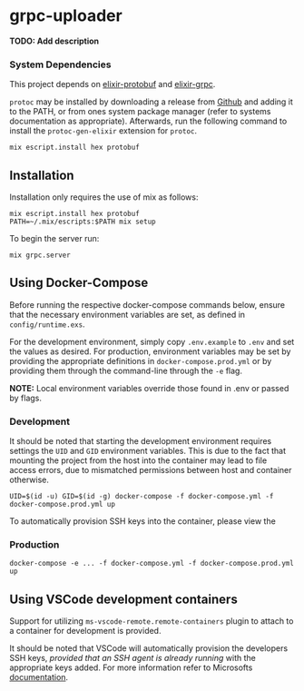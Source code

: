 # grpc-uploader

**TODO: Add description**

### System Dependencies
This project depends on [elixir-protobuf](https://github.com/elixir-protobuf/protobuf) and [elixir-grpc](https://github.com/elixir-grpc/grpc).

`protoc` may be installed by downloading a release from [Github](https://github.com/protocolbuffers/protobuf/releases/) and adding it to the PATH, or from ones system package manager (refer to systems documentation as appropriate). Afterwards, run the following command to install the `protoc-gen-elixir` extension for `protoc`.
```
mix escript.install hex protobuf
```

## Installation
Installation only requires the use of mix as follows:
```
mix escript.install hex protobuf
PATH=~/.mix/escripts:$PATH mix setup
```
To begin the server run:
```
mix grpc.server
```
## Using Docker-Compose

Before running the respective docker-compose commands below, ensure that the necessary
environment variables are set, as defined in `config/runtime.exs`.

For the development environment, simply copy `.env.example` to `.env` and set the values
as desired. For production, environment variables may be set by providing the appropriate
definitions in `docker-compose.prod.yml` or by providing them through the command-line
through the `-e` flag.

**NOTE:** Local environment variables override those found in .env or passed by flags.

### Development
It should be noted that starting the development environment requires settings the
`UID` and `GID` environment variables. This is due to the fact that mounting the project from the host into the container may lead to file access errors, due to mismatched permissions between host and container otherwise.

```
UID=$(id -u) GID=$(id -g) docker-compose -f docker-compose.yml -f docker-compose.prod.yml up
```

To automatically provision SSH keys into the container, please view the
### Production
```
docker-compose -e ... -f docker-compose.yml -f docker-compose.prod.yml up
```

## Using VSCode development containers

Support for utilizing `ms-vscode-remote.remote-containers` plugin to attach to a
container for development is provided.

It should be noted that VSCode will automatically provision the developers SSH keys,
_provided that an SSH agent is already running_ with the appropriate keys added. For
more information refer to Microsofts [documentation](https://code.visualstudio.com/docs/remote/containers#_using-ssh-keys).
